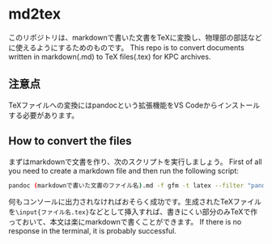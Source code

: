 # md2tex
このリポジトリは、markdownで書いた文書をTeXに変換し、物理部の部誌などに使えるようにするためのものです。
This repo is to convert documents written in markdown(.md) to TeX files(.tex) for KPC archives.

## 注意点
TeXファイルへの変換にはpandocという拡張機能をVS Codeからインストールする必要があります。

## How to convert the files
まずはmarkdownで文書を作り、次のスクリプトを実行しましょう。
First of all you need to create a markdown file and then run the following script:
```sh
pandoc (markdownで書いた文書のファイル名).md -f gfm -t latex --filter "pandoc.py" -o (変換後のTeXファイル名).tex
```

何もコンソールに出力されなければおそらく成功です。生成されたTeXファイルを```\input{ファイル名.tex}```などとして挿入すれば、書きにくい部分のみTeXで作っておいて、本文は楽にmarkdownで書くことができます。
If there is no response in the terminal, it is probably successful.



